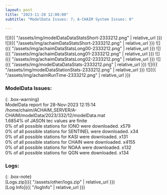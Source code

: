 ```yaml
---
layout: post
title: "2023-11-28 12:00:00"
subtitle: "ModelData Issues: 7; A-CHAIM System Issues: 0"

---
```


![]({{ "/assets/img/modelDataDataStatsShort-2333212.png" | relative_url }})
![]({{ "/assets/img/achaimDataStatsShort-2333212.png" | relative_url }})
![]({{ "/assets/img/achaimDataStatsLong00-2333212.png" | relative_url }})
![]({{ "/assets/img/achaimDataStatsLong01-2333212.png" | relative_url }})
![]({{ "/assets/img/achaimDataStatsLong02-2333212.png" | relative_url }})
![]({{ "/assets/img/modelDataDataStats-2333212.png" | relative_url }})
![]({{ "/assets/img/modelDataStationStats-2333212.png" | relative_url }})
![]({{ "/assets/img/achaimRunTime-2333212.png" | relative_url }})


### ModelData Issues:  
  
{: .box-warning}  
 ModelData report for 28-Nov-2023 12:15:14   
 /home/chaim/ACHAIM_SERVER/A-CHAIM/modelData/2023/332/12/modelData.mat   
 1.6854% of JASON tec values are finite   
 0% of all possible stations for IONO were downloaded. x579   
 0% of all possible stations for SENTINEL were downloaded. x34   
 0% of all possible stations for KASI were downloaded. x131   
 0% of all possible stations for CHAIN were downloaded. x4155   
 0% of all possible stations for NOAA were downloaded. x132   
 0% of all possible stations for QGN were downloaded. x134   
  


### Logs:  
  
{: .box-note}  
[Logs.zip]({{ "/assets/other/logs.zip" | relative_url }})  
[Log Info]({{ "/logInfo" | relative_url }})  
